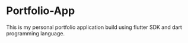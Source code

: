 # Portfolio-App
This is my personal portfolio application build using flutter SDK and dart programming language.
